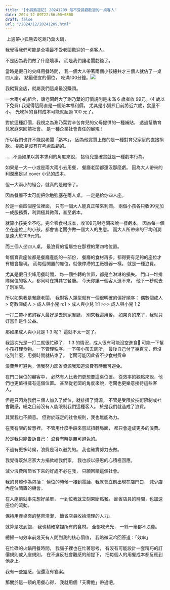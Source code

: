 ```yaml
---
title: "[小狐熊週記] 20241209 最不受餐廳歡迎的一桌客人"
date: 2024-12-09T22:56:00+0800
draft: false
url: "/2024/12/20241209.html"
---
```


 上週帶小狐熊去吃涮乃葉火鍋，

我覺得我們可能是全場最不受老闆歡迎的一桌客人。

不是因為我們做了什麼壞事，
而是我們讓老闆虧錢了。

當時是假日的尖峰用餐時間，
我一個大人帶著兩個小孩總共才三個人就佔了一桌四人座，
點最便宜的價位，
吃滿100分鐘。![](https://blogger.googleusercontent.com/img/a/AVvXsEjvXRzzXzECPbHPfpVZr3b3IjSv2Ke6uhW88VzQrqoNL7pctgq9oLHZEoQyJI6-KfY2pNoPSY4aahkBCrrw-9Y5_ppgLcSBS4e4TMyBihuQdwsDrhc728xQzoHmhR-deMNwc1evDgrzAXPD1wCQfbG_DbVx9DnYTS3IYoHNYavpcmA1uqajYc1AJgZUBGA)


我縱覽全店，就屬我們這桌最沒賺頭。

一大兩小的組合，讓老闆虧大了涮乃葉的訂價規則是未滿 6 歲者收 99元。(4 歲以下免費)
我覺得這簡直是一個賠本福利價。
尤其是小狐熊目前將近六歲，食量不小，
光吃掉的食材成本可能就超過 100 元了。

對於這種訂價，我視之為涮乃葉對辛苦育兒的父母提供的一種補貼，
透過幫助育兒家庭來回饋社會。
是一種企業社會責任的展現！

所以我們也許不能說老闆「虧本」，
因為他實質上做的是一種對育兒家庭的直接捐款。
捐款是沒有在考慮盈虧的。

……不過如果以將本求利的角度來說，
接待兒童確實就是一種虧本行為。

如果是一大一小或是兩大兩小去用餐，
餐廳老闆都還沒那麼虧。
因為大人帶來的利潤應足以 cover 小兒的成本。

但一大兩小的組合，就真的是賠慘了。

因為餐廳不太可能把你勉強塞在兩人桌。
一定是給你四人座。

於是一桌四個座位裡面，
只有一個大人能真正帶來利潤。
兩個小孩各只收99元加一成服務費，利潤極其微薄，甚至虧本。

就算小孩完全不吃，完全零食材成本，收109元對老闆來說一樣虧本。
因為每一個坐在座位上的小孩，都會害老闆少做一個大人的生意。
而大人所帶來的平均利潤是遠大於109元的。

而三個人坐四人桌，
最浪費的當屬空在那裡的第四格位置。

每個寶貴座位都是餐廳產能的一部份，
餐廳的食材再多，都得要有足夠的座位才有機會變現。
而每個閒置的座位，就像停滯的工廠機器一樣。
就是一種浪費。

尤其是假日尖峰用餐時間，
每一個空轉的位置，都是血淋淋的損失。
門口一堆排隊候位的客人，都同時在排其它餐廳。
今天你讓一個客人進不來，
他下一秒就去了別家店。

所以如果我是餐廳老闆，
我對客人類型就有一個很明確的偏好順序：
偶數個成人 > 奇數個成人 > 成人與小兒 n:1 > 成人與小兒 1:1 >>> 成人與小兒 1:2

一打二帶小孩的客人最好是去別家餐廳，
別來我這用餐。
如果真的來了，我就只好當作是作公益。

那如果成人與小兒是 1:3 呢？
這就不太一定了。

我這次光是一打二就很忙碌了，
1:3 的情況，成人很有可能沒空進食🤣
可能一下幫小孩打理食物、一下管理秩序、一下帶小孩去廁所，
最後自己付了幾百元，但沒吃到什麼，用餐時間就結束了。
老闆可能因此省不少食材費😆

浪費無可避免，但我努力節省資源我知道浪費有時無可避免。

在門口候位的顧客中，
必然有人比我們更想要這桌位置。
從效率的觀點來說，他們也更值得擁有這個位置。
甚至從老闆的角度來說，老闆也更樂意接待這些客人。

但是只因為我們三個人加入了候位，就排擠了資源。
不管是受限於技術限制或社會觀感，總之目前沒有人能限制我們這種客人。
於是我們就造成了浪費。

其實我也不願意。
但對於既定的社會規則，我也無能為力。

在我有限的智慧裡，
不管用什麼手段來嘗試扭轉局面，
都只會造成更多的浪費。

於是我只能告訴自己：
浪費有時是無可避免的。

不過有更多時候，浪費是可以避免的。
我也確實努力去做。

我覺得既然店家大方捐款給我們家。
我也該以感恩的心積極回應。

減少浪費所節省下來的好處不必在我，
只願回饋這個社會。

我的具體作為包括：
候位的時候一接到電話，我就會立刻出現在店門口，
減少店內座位閒置的機會。

在入座前就事先想好菜單，
一到位我就立刻果斷點餐。
節省店員的時間，也加速座位的流動。

保持用餐桌面的整齊清潔，
節省店員收拾清理的人力。

就算是吃到飽，
我也精確拿捏所有的食材。
全部吃光光，
一絲一毫都不浪費。

總歸一句效率前幾天有人問到我的核心價值，
我略微沉吟回答道：「效率」

在忙碌的火鍋用餐時間，
我腦子裡也在忙著思考，
有沒有可能設計一套精巧的訂價規則或入座規則，
在不違反社會觀感的前提下，
把每個人的用餐成本都反應到他身上。

我有一些靈感，但還沒有答案。

那關於這一頓的用餐心得，
我就用個「夭壽飽」帶過吧。


